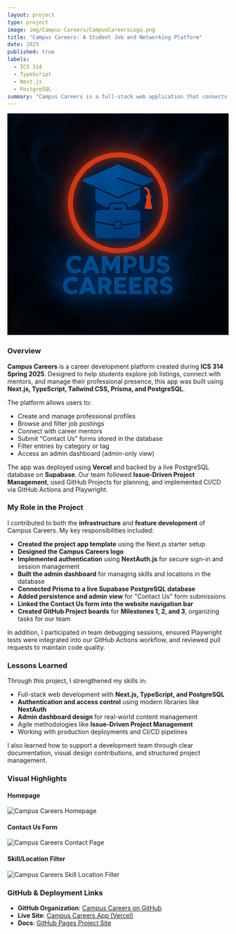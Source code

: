 ```yaml
---
layout: project
type: project
image: img/Campus-Careers/CampusCareersLogo.png
title: "Campus Careers: A Student Job and Networking Platform"
date: 2025
published: true
labels:
  - ICS 314
  - TypeScript
  - Next.js
  - PostgreSQL
summary: "Campus Careers is a full-stack web application that connects students with career opportunities, mentors, and resources across the UH system. Built as the final project for ICS 314, it showcases collaborative agile development, database integration, and modern UI design."
---
```


<img class="img-full" src="../img/Campus-Careers/CampusCareersLogo.png">

### Overview  
**Campus Careers** is a career development platform created during **ICS 314 Spring 2025**. Designed to help students explore job listings, connect with mentors, and manage their professional presence, this app was built using **Next.js, TypeScript, Tailwind CSS, Prisma, and PostgreSQL**.

The platform allows users to:
- Create and manage professional profiles
- Browse and filter job postings
- Connect with career mentors
- Submit “Contact Us” forms stored in the database
- Filter entries by category or tag
- Access an admin dashboard (admin-only view)

The app was deployed using **Vercel** and backed by a live PostgreSQL database on **Supabase**. Our team followed **Issue-Driven Project Management**, used GitHub Projects for planning, and implemented CI/CD via GitHub Actions and Playwright.

### My Role in the Project  
I contributed to both the **infrastructure** and **feature development** of Campus Careers. My key responsibilities included:

- **Created the project app template** using the Next.js starter setup  
- **Designed the Campus Careers logo**  
- **Implemented authentication** using **NextAuth.js** for secure sign-in and session management  
- **Built the admin dashboard** for managing skills and locations in the database  
- **Connected Prisma to a live Supabase PostgreSQL database**  
- **Added persistence and admin view** for "Contact Us" form submissions  
- **Linked the Contact Us form into the website navigation bar**  
- **Created GitHub Project boards** for **Milestones 1, 2, and 3**, organizing tasks for our team  

In addition, I participated in team debugging sessions, ensured Playwright tests were integrated into our GitHub Actions workflow, and reviewed pull requests to maintain code quality.

### Lessons Learned  
Through this project, I strengthened my skills in:
- Full-stack web development with **Next.js, TypeScript, and PostgreSQL**
- **Authentication and access control** using modern libraries like **NextAuth**
- **Admin dashboard design** for real-world content management
- Agile methodologies like **Issue-Driven Project Management**
- Working with production deployments and CI/CD pipelines

I also learned how to support a development team through clear documentation, visual design contributions, and structured project management.

### Visual Highlights

#### Homepage
<img class="img-fluid" src="../img/CampusCareers/homepage.png" alt="Campus Careers Homepage">

#### Contact Us Form
<img class="img-fluid" src="../img/CampusCareers/contact_us.png" alt="Campus Careers Contact Page">

#### Skill/Location Filter
<img class="img-fluid" src="../img/CampusCareers/skill_filter.png" alt="Campus Careers Skill Location Filter">

### GitHub & Deployment Links  
- **GitHub Organization**: [Campus Careers on GitHub](https://github.com/campus-careers)  
- **Live Site**: [Campus Careers App (Vercel)](https://campus-careers-app.vercel.app/)  
- **Docs**: [GitHub Pages Project Site](https://campus-careers.github.io)
